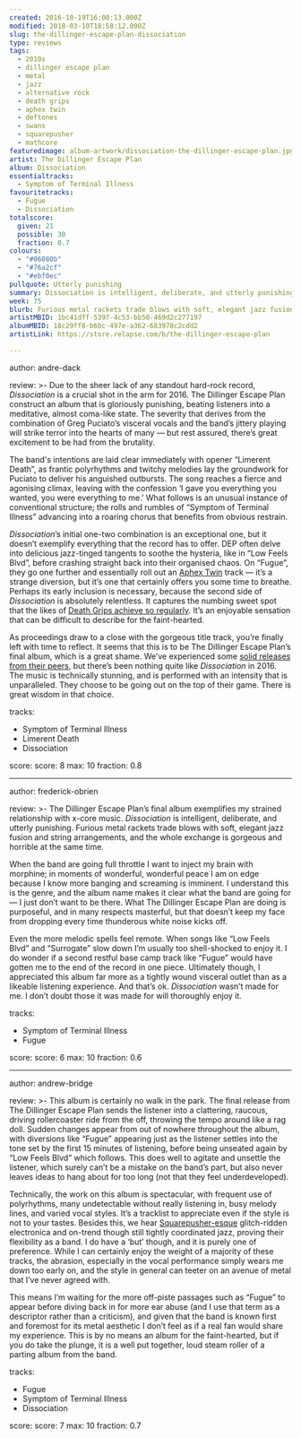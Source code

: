```yaml
---
created: 2016-10-19T16:00:13.000Z
modified: 2018-03-10T18:58:12.000Z
slug: the-dillinger-escape-plan-dissociation
type: reviews
tags:
  - 2010s
  - dillinger escape plan
  - metal
  - jazz
  - alternative rock
  - death grips
  - aphex twin
  - deftones
  - swans
  - squarepusher
  - mathcore
featuredimage: album-artwork/dissociation-the-dillinger-escape-plan.jpg
artist: The Dillinger Escape Plan
album: Dissociation
essentialtracks:
  - Symptom of Terminal Illness
favouritetracks:
  - Fugue
  - Dissociation
totalscore:
  given: 21
  possible: 30
  fraction: 0.7
colours:
  - "#06080b"
  - "#76a2cf"
  - "#ebf0ec"
pullquote: Utterly punishing
summary: Dissociation is intelligent, deliberate, and utterly punishing. Furious metal rackets trade blows with soft, elegant jazz fusion and string arrangements, and the whole exchange is gorgeous and horrible at the same time.
week: 75
blurb: Furious metal rackets trade blows with soft, elegant jazz fusion and string arrangements, and the whole exchange is gorgeous and horrible at the same time.
artistMBID: 1bc41dff-5397-4c53-bb50-469d2c277197
albumMBID: 18c29ff8-b6bc-497e-a362-683978c2cdd2
artistLink: https://store.relapse.com/b/the-dillinger-escape-plan

---
```


author: andre-dack

review: >-
  Due to the sheer lack of any standout hard-rock record, *Dissociation* is a crucial shot in the arm for 2016. The Dillinger Escape Plan construct an album that is gloriously punishing, beating listeners into a meditative, almost coma-like state. The severity that derives from the combination of Greg Puciato’s visceral vocals and the band’s jittery playing will strike terror into the hearts of many — but rest assured, there’s great excitement to be had from the brutality. 
  
  The band's intentions are laid clear immediately with opener “Limerent Death”, as frantic polyrhythms and twitchy melodies lay the groundwork for Puciato to deliver his anguished outbursts. The song reaches a fierce and agonising climax, leaving with the confession ‘I gave you everything you wanted, you were everything to me.’ What follows is an unusual instance of conventional structure; the rolls and rumbles of “Symptom of Terminal Illness” advancing into a roaring chorus that benefits from obvious restrain. 
  
  *Dissociation*’s initial one-two combination is an exceptional one, but it doesn’t exemplify everything that the record has to offer. DEP often delve into delicious jazz-tinged tangents to soothe the hysteria, like in “Low Feels Blvd”, before crashing straight back into their organised chaos. On “Fugue”, they go one further and essentially roll out an [Aphex Twin](/articles/cheetah-sees-aphex-twin-remain-in-style/) track — it’s a strange diversion, but it’s one that certainly offers you some time to breathe. Perhaps its early inclusion is necessary, because the second side of *Dissociation* is absolutely relentless. It captures the numbing sweet spot that the likes of [Death Grips achieve so regularly](/reviews/death-grips-the-powers-that-b/). It’s an enjoyable sensation that can be difficult to describe for the faint-hearted. 
  
  As proceedings draw to a close with the gorgeous title track, you’re finally left with time to reflect. It seems that this is to be The Dillinger Escape Plan’s final album, which is a great shame. We’ve experienced some [solid releases](/reviews/deftones-gore/) [from their peers](/reviews/swans-the-glowing-man/), but there’s been nothing quite like *Dissociation* in 2016. The music is technically stunning, and is performed with an intensity that is unparalleled. They choose to be going out on the top of their game. There is great wisdom in that choice.

tracks:
  - Symptom of Terminal Illness
  - ­Limerent Death
  - ­Dissociation

score:
  score: 8
  max: 10
  fraction: 0.8

---
author: frederick-obrien

review: >-
  The Dillinger Escape Plan’s final album exemplifies my strained relationship with x-core music. *Dissociation* is intelligent, deliberate, and utterly punishing. Furious metal rackets trade blows with soft, elegant jazz fusion and string arrangements, and the whole exchange is gorgeous and horrible at the same time. 
  
  When the band are going full throttle I want to inject my brain with morphine; in moments of wonderful, wonderful peace I am on edge because I know more banging and screaming is imminent. I understand this is the genre, and the album name makes it clear what the band are going for — I just don’t want to be there. What The Dillinger Escape Plan are doing is purposeful, and in many respects masterful, but that doesn’t keep my face from dropping every time thunderous white noise kicks off. 
  
  Even the more melodic spells feel remote. When songs like “Low Feels Blvd” and “Surrogate” slow down I’m usually too shell-shocked to enjoy it. I do wonder if a second restful base camp track like “Fugue” would have gotten me to the end of the record in one piece. Ultimately though, I appreciated this album far more as a tightly wound visceral outlet than as a likeable listening experience. And that’s ok. *Dissociation* wasn’t made for me. I don’t doubt those it was made for will thoroughly enjoy it.

tracks:
  - Symptom of Terminal Illness
  - ­Fugue

score:
  score: 6
  max: 10
  fraction: 0.6

---
author: andrew-bridge

review: >-
  This album is certainly no walk in the park. The final release from The Dillinger Escape Plan sends the listener into a clattering, raucous, driving rollercoaster ride from the off, throwing the tempo around like a rag doll. Sudden changes appear from out of nowhere throughout the album, with diversions like “Fugue” appearing just as the listener settles into the tone set by the first 15 minutes of listening, before being unseated again by “Low Feels Blvd” which follows. This does well to agitate and unsettle the listener, which surely can’t be a mistake on the band’s part, but also never leaves ideas to hang about for too long (not that they feel underdeveloped). 
  
  Technically, the work on this album is spectacular, with frequent use of polyrhythms, many undetectable without really listening in, busy melody lines, and varied vocal styles. It’s a tracklist to appreciate even if the style is not to your tastes. Besides this, we hear [Squarepusher-esque](/reviews/squarepusher-damogen-furies/) glitch-ridden electronica and on-trend though still tightly coordinated jazz, proving their flexibility as a band. I do have a ‘but’ though, and it is purely one of preference. While I can certainly enjoy the weight of a majority of these tracks, the abrasion, especially in the vocal performance simply wears me down too early on, and the style in general can teeter on an avenue of metal that I’ve never agreed with. 
  
  This means I’m waiting for the more off-piste passages such as “Fugue” to appear before diving back in for more ear abuse (and I use that term as a descriptor rather than a criticism), and given that the band is known first and foremost for its metal aesthetic I don’t feel as if a real fan would share my experience. This is by no means an album for the faint-hearted, but if you do take the plunge, it is a well put together, loud steam roller of a parting album from the band.

tracks:
  - Fugue
  - ­Symptom of Terminal Illness
  - ­Dissociation
  
score:
  score: 7
  max: 10
  fraction: 0.7
